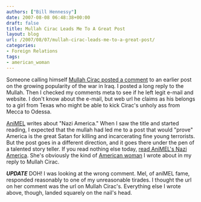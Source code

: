 ```yaml
---
authors: ["Bill Hennessy"]
date: 2007-08-08 06:48:38+00:00
draft: false
title: Mullah Cirac Leads Me To A Great Post
layout: blog
url: /2007/08/07/mullah-cirac-leads-me-to-a-great-post/
categories:
- Foreign Relations
tags:
- american_woman
---
```


Someone calling himself [Mullah Cirac posted a comment](https://hennessysview.com/?p=8116#comment-372) to an earlier post on the growing popularity of the war in Iraq.  I posted a long reply to the Mullah.  Then I checked my comments meta to see if he left legit e-mail and website.  I don't know about the e-mail, but web url he claims as his belongs to a girl from Texas who might be able to kick Cirac's unholy ass from Mecca to Odessa.

[AniMEL](https://blog.myspace.com/index.cfm?fuseaction=blog.view&friendID=21012024&blogID=296590446) writes about "Nazi America."  When I saw the title and started reading, I expected that the mullah had led me to a post that would "prove" America is the great Satan for killing and incarcerating fine young terrorists.  But the post goes in a different direction, and it goes there under the pen of a talented story teller.  If you read nothing else today, [read AniMEL's Nazi America](https://blog.myspace.com/index.cfm?fuseaction=blog.view&friendID=21012024&blogID=296590446).  She's obviously the kind of [American woman](https://hennessysview.com/?p=8116#comment-488) I wrote about in my reply to Mullah Cirac.

***UPDATE***
DOH!  I was looking at the wrong comment.  Mel, of aniMEL fame, responded reasonably to one of my unreasonable tirades.  I thought the url on her comment was the url on Mullah Cirac's.  Everything else I wrote above, though, landed squarely on the nail's head. 
